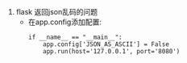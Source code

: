1. flask 返回json乱码的问题
    - 在app.config添加配置:
        ```
        if __name__ == "__main__":
            app.config['JSON_AS_ASCII'] = False
            app.run(host='127.0.0.1', port='8080')
        ```
        